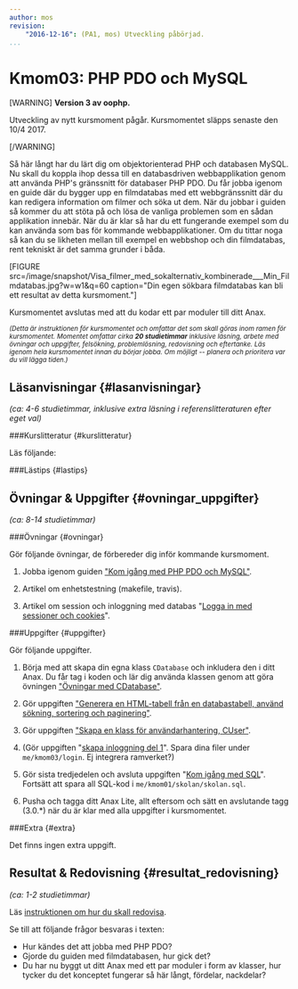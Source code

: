 ```yaml
---
author: mos
revision:
    "2016-12-16": (PA1, mos) Utveckling påbörjad.
...
```

Kmom03: PHP PDO och MySQL
==================================

[WARNING]
**Version 3 av oophp.**

Utveckling av nytt kursmoment pågår. Kursmomentet släpps senaste den 10/4 2017.

[/WARNING]

Så här långt har du lärt dig om objektorienterad PHP och databasen MySQL. Nu skall du koppla ihop dessa till en databasdriven webbapplikation genom att använda PHP's gränssnitt för databaser PHP PDO. Du får jobba igenom en guide där du bygger upp en filmdatabas med ett webbgränssnitt där du kan redigera information om filmer och söka ut dem. När du jobbar i guiden så kommer du att stöta på och lösa de vanliga problemen som en sådan applikation innebär. När du är klar så har du ett fungerande exempel som du kan använda som bas för kommande webbapplikationer. Om du tittar noga så kan du se likheten mellan till exempel en webbshop och din filmdatabas, rent tekniskt är det samma grunder i båda.

[FIGURE src=/image/snapshot/Visa_filmer_med_sokalternativ_kombinerade___Min_Filmdatabas.jpg?w=w1&q=60 caption="Din egen sökbara filmdatabas kan bli ett resultat av detta kursmoment."]

Kursmomentet avslutas med att du kodar ett par moduler till ditt Anax.


<small><i>(Detta är instruktionen för kursmomentet och omfattar det som skall göras inom ramen för kursmomentet. Momentet omfattar cirka **20 studietimmar** inklusive läsning, arbete med övningar och uppgifter, felsökning, problemlösning, redovisning och eftertanke. Läs igenom hela kursmomentet innan du börjar jobba. Om möjligt -- planera och prioritera var du vill lägga tiden.)</i></small>



Läsanvisningar  {#lasanvisningar}
---------------------------------

*(ca: 4-6 studietimmar, inklusive extra läsning i referenslitteraturen efter eget val)*



###Kurslitteratur  {#kurslitteratur}

Läs följande:



###Lästips {#lastips}




Övningar & Uppgifter  {#ovningar_uppgifter}
-------------------------------------------

*(ca: 8-14 studietimmar)*


###Övningar {#ovningar}

Gör följande övningar, de förbereder dig inför kommande kursmoment.

1. Jobba igenom guiden ["Kom igång med PHP PDO och MySQL"](kunskap/kom-igang-med-php-pdo-och-mysql).

1. Artikel om enhetstestning (makefile, travis).

1. Artikel om session och inloggning med databas "[Logga in med sessioner och cookies](kunskap/sessioner-cookies-login)".


<!-- 

Unittest (Guess, Dice, Cal) Xdebug install

Use composer require anax/database

(Content som markdown med anax/textfilter)

-->



###Uppgifter {#uppgifter}

Gör följande uppgifter.

1. Börja med att skapa din egna klass `CDatabase` och inkludera den i ditt Anax. Du får tag i koden och lär dig använda klassen genom att göra övningen ["Övningar med CDatabase"](uppgift/ovningar-med-cdatabase).

1. Gör uppgiften ["Generera en HTML-tabell från en databastabell, använd sökning, sortering och paginering"](uppgift/generera-en-html-tabell-fran-en-databastabell-anvand-sokning-sortering-och-paginering). 

1. Gör uppgiften ["Skapa en klass för användarhantering, CUser"](uppgift/skapa-en-klass-for-anvandarhantering-cuser).

1. (Gör uppgiften "[skapa inloggning del 1](uppgift/inloggning-steg-1)". Spara dina filer under `me/kmom03/login`. Ej integrera ramverket?) <!-- SQLite/MySQL -->

1. Gör sista tredjedelen och avsluta uppgiften "[Kom igång med SQL](uppgift/kom-igang-med-sql)". Fortsätt att spara all SQL-kod i `me/kmom01/skolan/skolan.sql`.

1. Pusha och tagga ditt Anax Lite, allt eftersom och sätt en avslutande tagg (3.0.\*) när du är klar med alla uppgifter i kursmomentet.

<!--
1. Ramverksmoduler att bygga själv.
* CValidate
* CFlash
* CCache

(Olika språk, anpassa med int/loc) 
-->




###Extra {#extra}

Det finns ingen extra uppgift.



Resultat & Redovisning  {#resultat_redovisning}
-----------------------------------------------

*(ca: 1-2 studietimmar)*

Läs [instruktionen om hur du skall redovisa](oophp/redovisa).

Se till att följande frågor besvaras i texten:

* Hur kändes det att jobba med PHP PDO?
* Gjorde du guiden med filmdatabasen, hur gick det?
* Du har nu byggt ut ditt Anax med ett par moduler i form av klasser, hur tycker du det konceptet fungerar så här långt, fördelar, nackdelar?
